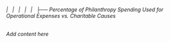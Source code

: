 ###### |   |   |   |   |   ├── Percentage of Philanthropy Spending Used for Operational Expenses vs. Charitable Causes

*Add content here*